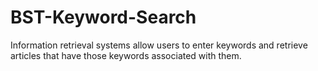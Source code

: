 # BST-Keyword-Search
Information retrieval systems allow users to enter keywords and retrieve articles that have those keywords associated with them.
